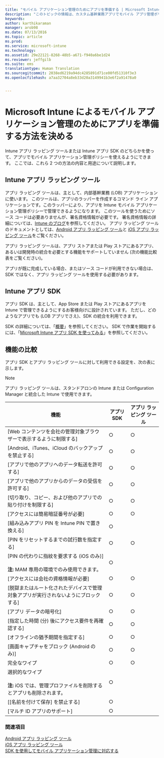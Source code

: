 ```yaml
---
title: "モバイル アプリケーション管理のためにアプリを準備する | Microsoft Intune"
description: "このトピックの情報は、カスタム基幹業務アプリでモバイル アプリ管理ポリシーを使用できるようにするために、アプリ ラッピング ツールとアプリ SDK を使用するタイミングを判断するときに役立ちます。"
keywords: 
author: karthikaraman
manager: arob98
ms.date: 07/13/2016
ms.topic: article
ms.prod: 
ms.service: microsoft-intune
ms.technology: 
ms.assetid: 29e22121-8268-48b5-a671-f940a6be1d24
ms.reviewer: jeffgilb
ms.suite: ems
translationtype: Human Translation
ms.sourcegitcommit: 2038ed6219a94dc4285891d71ce00fd51310f3e3
ms.openlocfilehash: a7aa32704a8eb33d20a3149941b3e6f2a91478a0


---
```


# Microsoft Intune によるモバイル アプリケーション管理のためにアプリを準備する方法を決める
Intune アプリ ラッピング ツールまたは Intune アプリ SDK のどちらかを使って、アプリでモバイル アプリケーション管理ポリシーを使えるようにできます。 ここでは、これら 2 つの方法の内容と用途について説明します。

## Intune アプリ ラッピング ツール
アプリ ラッピング ツールは、主として、内部基幹業務 (LOB) アプリケーションに使います。 このツールは、アプリのラッパーを作成するコマンド ライン アプリケーションです。このラッパーにより、アプリを Intune モバイル アプリケーション管理ポリシーで管理できるようになります。 このツールを使うためにソース コードは必要ありませんが、署名資格情報が必要です。  署名資格情報の詳細については、[Intune のブログ](https://blogs.technet.microsoft.com/enterprisemobility/2015/02/25/how-to-obtain-the-prerequisites-for-the-intune-app-wrapping-tool-for-ios/)を参照してください。 アプリ ラッピング ツールのドキュメントとしては、[Android アプリ ラッピング ツール](prepare-android-apps-for-mobile-application-management-with-the-microsoft-intune-app-wrapping-tool.md)と [iOS アプリ ラッピング ツール](prepare-ios-apps-for-mobile-application-management-with-the-microsoft-intune-app-wrapping-tool.md)をご覧ください。

アプリ ラッピング ツールは、アプリ ストアまたは Play ストアにあるアプリ、あるいは開発時の統合を必要とする機能をサポートしていません (次の機能比較表をご覧ください)。

アプリが既に完成している場合、またはソース コードが利用できない場合は、SDK ではなく、アプリ ラッピング ツールを使用する必要があります。

## Intune アプリ SDK
アプリ SDK は、主として、App Store または Play ストアにあるアプリを Intune で管理できるようにするお客様向けに設計されています。 ただし、どのようなアプリでも (LOB アプリでさえ)、SDK の統合を利用できます。

SDK の詳細については、「[概要](/intune/develop/intune-app-sdk)」を参照してください。 SDK で作業を開始するには、「[Microsoft Intune アプリ SDK を使ってみる](/intune/develop/intune-app-sdk-get-started)」を参照してください。

## 機能の比較
アプリ SDK とアプリ ラッピング ツールに対して利用できる設定を、次の表に示します。

> [!NOTE]
> アプリ ラッピング ツールは、スタンドアロンの Intune または Configuration Manager と統合した Intune で使用できます。

|機能|アプリ SDK|アプリ ラッピング ツール|
|-----------|---------------------|-----------|
|[Web コンテンツを会社の管理対象ブラウザーで表示するように制限する]|○|○|
|[Android、iTunes、iCloud のバックアップを禁止する]|○|○|
|[アプリで他のアプリへのデータ転送を許可する]|○|○|
|[アプリで他のアプリからのデータの受信を許可する]|○|○|
|[切り取り、コピー、および他のアプリでの貼り付けを制限する]|○|○|
|[アクセスには簡易暗証番号が必要]|○|○|
|[組み込みアプリ PIN を Intune PIN で置き換える]|○||
|[PIN をリセットするまでの試行数を指定する]|○|○|
|[PIN の代わりに指紋を要求する (iOS のみ)]<br></br>**注:** MAM 専用の環境でのみ使用できます。|○||
|[アクセスには会社の資格情報が必要]|○|○|
|[脱獄またはルート化されたデバイスで管理対象アプリが実行されないようにブロックする]|○|○|
|[アプリ データの暗号化]|○|○|
|[指定した時間 (分) 後にアクセス要件を再確認する]|○|○|
|[オフラインの猶予期間を指定する]|○|○|
|[画面キャプチャをブロック (Android のみ)]|○|○|
|完全なワイプ|○|○|
|選択的なワイプ <br></br>**注:** iOS では、管理プロファイルを削除するとアプリも削除されます。|○||
|[[名前を付けて保存] を禁止する] |○||
|[マルチ ID アプリのサポート]|○||

### 関連項目
[Android アプリ ラッピング ツール](prepare-android-apps-for-mobile-application-management-with-the-microsoft-intune-app-wrapping-tool.md)</br>
[iOS アプリ ラッピング ツール](prepare-ios-apps-for-mobile-application-management-with-the-microsoft-intune-app-wrapping-tool.md)</br>
[SDK を使用してモバイル アプリケーション管理に対応する](use-the-sdk-to-enable-apps-for-mobile-application-management.md)



<!--HONumber=Jul16_HO4-->


